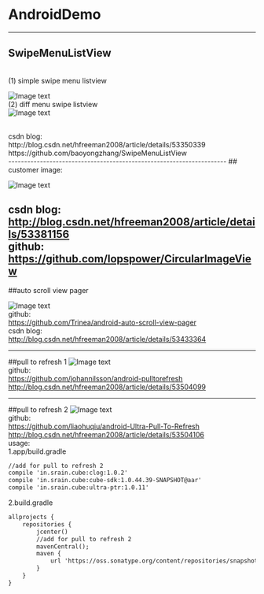 # AndroidDemo
---------------------------------------------------------------------
## SwipeMenuListView
</br>
(1) simple swipe menu listview

![Image text](simple_swipe_menu_lisview.gif)
</br>
(2) diff menu swipe listview
</br>
![Image text](diff_menu_swip_listview.gif)

</br>
csdn blog:
</br>
http://blog.csdn.net/hfreeman2008/article/details/53350339
</br>
https://github.com/baoyongzhang/SwipeMenuListView

</br>
---------------------------------------------------------------------
## customer image:

![Image text](customer_image_view.png)

csdn blog:
</br>
http://blog.csdn.net/hfreeman2008/article/details/53381156
</br>
github:
</br>
https://github.com/lopspower/CircularImageView
</br>
---------------------------------------------------------------------
##auto scroll view pager

![Image text](auto_scroll_view_pager.gif)
</br>
github:
</br>
https://github.com/Trinea/android-auto-scroll-view-pager
</br>
csdn blog:
</br>
http://blog.csdn.net/hfreeman2008/article/details/53433364
</br>

---------------------------------------------------------------------
##pull to refresh 1
![Image text](pull_style_01.png)
</br>
github:
</br>
https://github.com/johannilsson/android-pulltorefresh
</br>
http://blog.csdn.net/hfreeman2008/article/details/53504099
</br>

---------------------------------------------------------------------
##pull to refresh 2
![Image text](pull_style_02.gif)
</br>
github:
</br>
https://github.com/liaohuqiu/android-Ultra-Pull-To-Refresh
</br>
http://blog.csdn.net/hfreeman2008/article/details/53504106
</br>
usage:
</br>
1.app/build.gradle
```xml
//add for pull to refresh 2
compile 'in.srain.cube:clog:1.0.2'
compile 'in.srain.cube:cube-sdk:1.0.44.39-SNAPSHOT@aar'
compile 'in.srain.cube:ultra-ptr:1.0.11'
```

2.build.gradle
```xml
allprojects {
    repositories {
        jcenter()
        //add for pull to refresh 2
        mavenCentral();
        maven {
            url 'https://oss.sonatype.org/content/repositories/snapshots'
        }
    }
}
```
